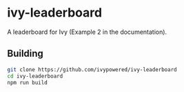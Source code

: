 # ivy-leaderboard
A leaderboard for Ivy (Example 2 in the documentation).

## Building
```sh
git clone https://github.com/ivypowered/ivy-leaderboard
cd ivy-leaderboard
npm run build
```
